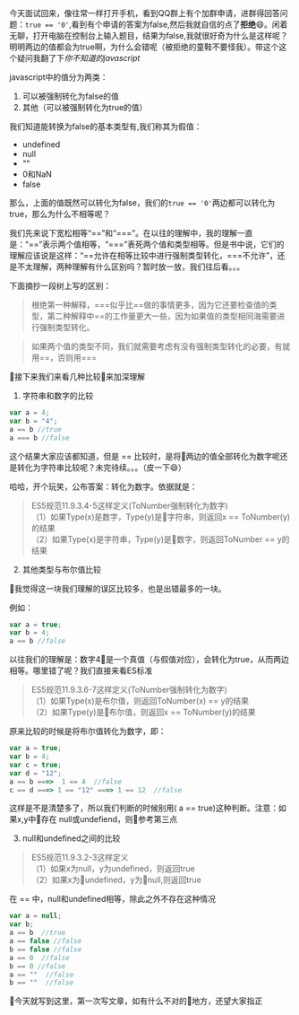 今天面试回来，像往常一样打开手机，看到QQ群上有个加群申请，进群得回答问题：`true == '0'`,看到有个申请的答案为false,然后我就自信的点了**拒绝**:smile:。闲着无聊，打开电脑在控制台上输入题目，结果为false,我就很好奇为什么是这样呢？明明两边的值都会为true啊，为什么会错呢（被拒绝的童鞋不要怪我）。带这个这个疑问我翻了下*你不知道的javascript*

javascript中的值分为两类：
1. 可以被强制转化为false的值
2. 其他（可以被强制转化为true的值）

我们知道能转换为false的基本类型有,我们称其为假值：
- undefined
- null
- ""
- 0和NaN
- false

那么，上面的值既然可以转化为false，我们的`true == '0'`两边都可以转化为true，那么为什么不相等呢？

我们先来说下宽松相等“==”和“===”。在以往的理解中，我的理解一直是：“==”表示两个值相等，“===”表死两个值和类型相等。但是书中说，它们的理解应该说是这样：“==允许在相等比较中进行强制类型转化，===不允许”，还是不太理解，两种理解有什么区别吗？暂时放一放，我们往后看。。。

下面摘抄一段树上写的区别：
> 根绝第一种解释，===似乎比==做的事情更多，因为它还要检查值的类型，第二种解释中==的工作量更大一些，因为如果值的类型相同海需要进行强制类型转化。

> 如果两个值的类型不同，我们就需要考虑有没有强制类型转化的必要，有就用==，否则用===

接下来我们来看几种比较来加深理解

1. 字符串和数字的比较

```javascript
var a = 4;
var b = "4";
a == b //true
a === b //false
```
这个结果大家应该都知道，但是 == 比较时，是将两边的值全部转化为数字呢还是转化为字符串比较呢？未完待续。。。（皮一下:smile:）


哈哈，开个玩笑，公布答案：转化为数字。依据就是：
> ES5规范11.9.3.4-5这样定义(ToNumber强制转化为数字)  
（1）如果Type(x)是数字，Type(y)是字符串，则返回x == ToNumber(y)的结果  
（2）如果Type(x)是字符串，Type(y)是数字，则返回ToNumber == y的结果 


2. 其他类型与布尔值比较  

我觉得这一块我们理解的误区比较多，也是出错最多的一块。

例如：
```javascript
var a = true;
var b = 4;
a == b //false
```
以往我们的理解是：数字4是一个真值（与假值对应），会转化为true，从而两边相等。哪里错了呢？我们直接来看ES标准

> ES5规范11.9.3.6-7这样定义(ToNumber强制转化为数字)  
（1）如果Type(x)是布尔值，则返回ToNumber(x) == y的结果  
（2）如果Type(y)是布尔值，则返回x == ToNumber(y)的结果 

原来比较的时候是将布尔值转化为数字，即：
```javascript
var a = true;
var b = 4;
var c = true;
var d = "12";
a == b ===>  1 == 4  //false
c == d ===> 1 == "12" ===> 1 == 12  //false
```
这样是不是清楚多了，所以我们判断的时候别用( a == true)这种判断。注意：如果x,y中存在 null或undefiend，则参考第三点

3. null和undefined之间的比较
> ES5规范11.9.3.2-3这样定义  
（1）如果x为null，y为undefined，则返回true  
（2）如果x为undefined，y为null,则返回true

在 == 中，null和undefined相等，除此之外不存在这种情况 
```javascript
var a = null;
var b;
a == b  //true
a == false //false
b == false //false
a == 0  //false
b == 0 //false
a == ""  //false
b == ""  //false
```

今天就写到这里，第一次写文章，如有什么不对的地方，还望大家指正